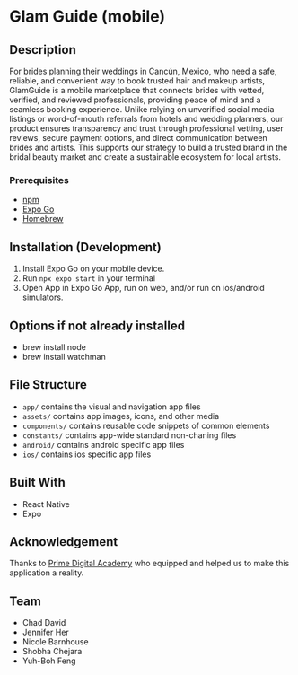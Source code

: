 # Glam Guide (mobile)

## Description

For brides planning their weddings in Cancún, Mexico, who need a safe, reliable, and convenient way to book trusted hair and makeup artists, GlamGuide is a mobile marketplace that connects brides with vetted, verified, and reviewed professionals, providing peace of mind and a seamless booking experience. Unlike relying on unverified social media listings or word-of-mouth referrals from hotels and wedding planners, our product ensures transparency and trust through professional vetting, user reviews, secure payment options, and direct communication between brides and artists. This supports our strategy to build a trusted brand in the bridal beauty market and create a sustainable ecosystem for local artists.

### Prerequisites

- [npm](https://www.npmjs.com)
- [Expo Go](https://docs.expo.dev)
- [Homebrew](https://brew.sh)

## Installation (Development)

1. Install Expo Go on your mobile device.
2. Run `npx expo start` in your terminal
3. Open App in Expo Go App, run on web, and/or run on ios/android simulators.

## Options if not already installed

- brew install node
- brew install watchman

## File Structure

- `app/` contains the visual and navigation app files
- `assets/` contains app images, icons, and other media
- `components/` contains reusable code snippets of common elements
- `constants/` contains app-wide standard non-chaning files
- `android/` contains android specific app files
- `ios/` contains ios specific app files

## Built With

- React Native
- Expo

## Acknowledgement

Thanks to [Prime Digital Academy](www.primeacademy.io) who equipped and helped us to make this application a reality.

## Team

- Chad David
- Jennifer Her
- Nicole Barnhouse
- Shobha Chejara
- Yuh-Boh Feng
